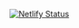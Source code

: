 [![Netlify Status](https://api.netlify.com/api/v1/badges/baddc215-f9b3-4f2f-b829-537d2551837c/deploy-status)](https://app.netlify.com/sites/yuuki76/deploys)
